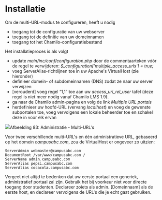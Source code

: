 # Installatie

Om de multi-URL-modus te configureren, heeft u nodig

- toegang tot de configuratie van uw webserver
- toegang tot de definitie van uw domeinnamen
- toegang tot het Chamilo-configuratiebestand

Het installatieproces is als volgt

- update *main/inc/conf/configuration.php* door de commentaarteken vóór de regel te verwijderen: *$_configuration['multiple_access_urls'] = true;*
- voeg ServerAlias-richtlijnen toe in uw Apache's VirtualHost (zie hieronder)
- definieer domein- of subdomeinnamen (DNS) zodat ze naar uw server verwijzen
- [verouderd] voeg regel “1,1” toe aan uw *access_url_rel_user* tafel (deze regel is niet meer nodig vanaf Chamilo LMS 1.9).
- ga naar de Chamilo admin-pagina en volg de link *Multiple URL portals*
- herdefinieer uw hoofd-URL (vervang *localhost*) en voeg de gewenste subportalen toe, voeg vervolgens een lokale beheerder toe en schakel deze in voor elk ervan

![](../../../.gitbook/assets/graficos97%20%285%29.png)Afbeelding 83: Administratie - Multi-URL's

Voor twee verschillende multi-URL's en één administratieve URL, gebaseerd op het domein *campusabc.com*, zou de VirtualHost er ongeveer zo uitzien:

```text
ServerAdmin webmaster@campusabc.com
DocumentRoot /var/www/campusabc.com /
ServerName admin.campusabc.com
ServerAlias pepsi.campusabc.com
ServerAlias cocacola.campusabc.com
```

Vergeet niet altijd te bedenken dat uw eerste portaal een generiek, administratief portaal zal zijn. Gebruik het bij voorkeur niet voor directe toegang door studenten. Declareer zoiets als admin. [Domeinnaam] als de eerste host, en declareer vervolgens de URL's die je echt gaat gebruiken.
